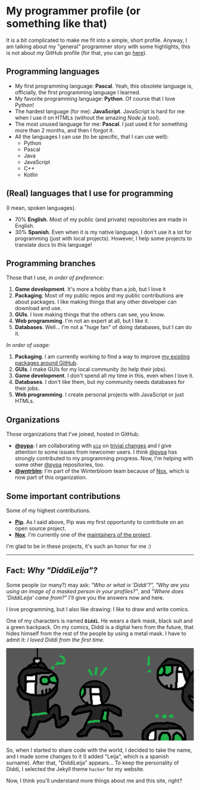 # My programmer profile (or something like that)

It is a bit complicated to make me fit into a simple, short profile. Anyway, I am talking about
my "general" programmer story with some highlights, this is not about my GitHub profile \(for that,
you can go [here](http://github.com/DiddiLeija)\).

## Programming languages

- My first programming language: **Pascal**. Yeah, this obsolete language is, officially, the first programming language I learned.
- My favorite programming language: **Python**. Of course that I love Python!
- The hardest language \(for me\): **JavaScript**. JavaScript is hard for me when I use it on HTMLs \(without the amazing _Node.js_ tool\).
- The most unused language for me: **Pascal**. I just used it for something more than 2 months, and then I forgot it.
- All the languages I can use (to be specific, that I can use well):
  - Python
  - Pascal
  - Java
  - JavaScript
  - C++
  - Kotlin

## \(Real\) languages that I use for programming

\(I mean, spoken languages\).

- 70% **English**. Most of my public \(and private\) repositories are made in English.
- 30% **Spanish**. Even when it is my native language, I don't use it a lot for programming \(just with local projects\).
  However, I help some projects to translate docs to this language!

## Programming branches

Those that I use, _in order of preference_:

1. **Game development**. It's more a hobby than a job, but I love it
2. **Packaging**. Most of my public repos and my public contributions are about packages. I like making things that any other developer can download and use.
3. **GUIs**. I love making things that the others can see, you know.
4. **Web programming**. I'm not an expert at all, but I like it.
5. **Databases**. Well... I'm not a "huge fan" of doing databases, but I can do it.

_In order of usage_:

1. **Packaging**. I am currently working to find a way to improve [my existing packages around GitHub](http://github.com/DiddiLeija?tab=repositories).
2. **GUIs**. I make GUIs for my local community \(to help their jobs\).
3. **Game development**. I don't spend all my time in this, even when I love it.
4. **Databases**. I don't like them, but my community needs databases for their jobs.
5. **Web programming**. I create personal projects with JavaScript or just HTMLs.

## Organizations

Those organizations that I've joined, hosted in GitHub.

- **[@pypa](http://github.com/pypa)**: I am collaborating with [`pip`](http://pip.pypa.io) on [trivial changes](https://github.com/pypa/pip/issues?q=author%3ADiddiLeija) and I give attention to some issues from newcomer users. I think [@pypa](http://github.com/pypa) has strongly contributed to my programming progress. Now, I'm helping with some other [@pypa](http://github.com/pypa) repositories, too.
- **[@wntrblm](https://github.com/wntrblm)**: I'm part of the Winterbloom team because of [Nox](https://nox.thea.codes), which is now part of this organization.

## Some important contributions

Some of my highest contributions.

- **[Pip](https://pip.pypa.io)**. As I said above, Pip was my first opportunity to contribute on an open source project.
- **[Nox](https://nox.thea.codes)**. I'm currently one of the [maintainers of the project](https://nox.thea.codes/en/stable/#maintainers-contributors).

I'm glad to be in these projects, it's such an honor for me :)

****

## Fact: _Why "DiddiLeija"?_

Some people (or many?) may ask: _"Who or what is 'Diddi'?", "Why are you using an image of a masked person in your profiles?"_, and
_"Where does 'DiddiLeija' came from?"_ I'll give you the answers now and here.

I love programming, but I also like drawing: I like to draw and write comics.

One of my characters is named **`Diddi`**. He wears
a dark mask, black suit and a green backpack. On my comics, Diddi is a digital hero from the future, that hides himself from the rest of the people by using
a metal mask. I have to admit it: _I loved Diddi from the first time._

![Diddi Sketch No. 35](Diddi-Drawings-35.png)

So, when I started to share code with the world, I decided to take the name, and I made some changes to it (I added "Leija", which is a spanish surname).
After that, "DiddiLeija" appears... To keep the personality of Diddi, I selected the Jekyll theme `hacker` for my website.

Now, I think you'll understand more things about me and this site, right?

